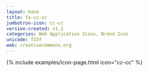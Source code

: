```yaml
---
layout: base
title: fa-cc-cc
jumbotron-icon: cc-cc
version-created: v1.2
categories: Web Application Icons, Brand Icon
unicode: f33f
web: creativecommons.org
---
```


{% include examples/icon-page.html icon="cc-cc" %}
